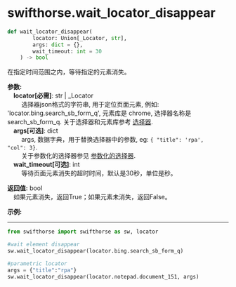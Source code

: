 
# swifthorse.wait_locator_disappear
```python 
def wait_locator_disappear(
        locator: Union[_Locator, str],
        args: dict = {},
        wait_timeout: int = 30
    ) -> bool
```

在指定时间范围之内，等待指定的元素消失。

**参数:**  
    &emsp;**locator[必需]**: str | _Locator   
        &emsp;&emsp; 选择器json格式的字符串, 用于定位页面元素, 例如: 'locator.bing.search_sb_form_q', 元素库是 chrome, 选择器名称是 search_sb_form_q. 关于选择器和元素库参考 [选择器](./../../../concepts/locator.md).  
    &emsp;**args[可选]**: dict  
        &emsp;&emsp; args, 数据字典，用于替换选择器中的参数, eg: `{ "title": 'rpa',  "col": 3}`.  
        &emsp;&emsp; 关于参数化的选择器参见 [参数化的选择器](./../../../concepts/locator.md#parametric-locator).  
    &emsp;**wait_timeout[可选]**: int  
        &emsp;&emsp; 等待页面元素消失的超时时间，默认是30秒，单位是秒。 

**返回值:** bool  
    &emsp;如果元素消失，返回True；如果元素未消失，返回False。


**示例:**
***
```python
from swifthorse import swifthorse as sw, locator

#wait element disappear
sw.wait_locator_disappear(locator.bing.search_sb_form_q)

#parametric locator
args = {"title":"rpa"}
sw.wait_locator_disappear(locator.notepad.document_151, args)
```